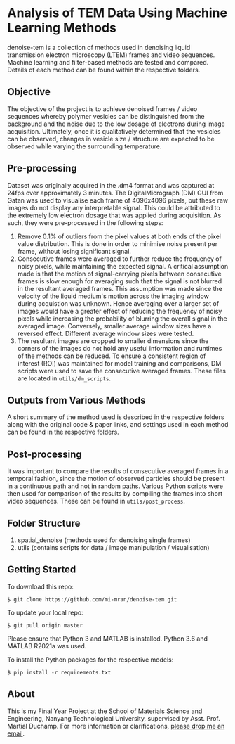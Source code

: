# Analysis of TEM Data Using Machine Learning Methods
denoise-tem is a collection of methods used in denoising liquid transmission electron microscopy (LTEM) frames and video sequences. Machine learning and filter-based methods are tested and compared. Details of each method can be found within the respective folders.

## Objective
The objective of the project is to achieve denoised frames / video sequences whereby polymer vesicles can be distinguished from the background and the noise due to the low dosage of electrons during image acquisition. Ultimately, once it is qualitatively determined that the vesicles can be observed, changes in vesicle size / structure are expected to be observed while varying the surrounding temperature.

## Pre-processing
Dataset was originally acquired in the .dm4 format and was captured at 24fps over approximately 3 minutes. The DigitalMicrograph (DM) GUI from Gatan was used to visualise each frame of 4096x4096 pixels, but these raw images do not display any interpretable signal. This could be attributed to the extremely low electron dosage that was applied during acquisition. As such, they were pre-processed in the following steps:

1. Remove 0.1% of outliers from the pixel values at both ends of the pixel value distribution. This is done in order to minimise noise present per frame, without losing significant signal.
2. Consecutive frames were averaged to further reduce the frequency of noisy pixels, while maintaining the expected signal. A critical assumption made is that the motion of signal-carrying pixels between consecutive frames is slow enough for averaging such that the signal is not blurred in the resultant averaged frames. This assumption was made since the velocity of the liquid medium's motion across the imaging window during acquistion was unknown. Hence averaging over a larger set of images would have a greater effect of reducing the frequency of noisy pixels while increasing the probability of blurring the overall signal in the averaged image. Conversely, smaller average window sizes have a reversed effect. Different average window sizes were tested.
3. The resultant images are cropped to smaller dimensions since the corners of the images do not hold any useful information and runtimes of the methods can be reduced. To ensure a consistent region of interest (ROI) was maintained for model training and comparisons, DM scripts were used to save the consecutive averaged frames. These files are located in `utils/dm_scripts`.

## Outputs from Various Methods
A short summary of the method used is described in the respective folders along with the original code & paper links, and settings used in each method can be found in the respective folders.

## Post-processing
It was important to compare the results of consecutive averaged frames in a temporal fashion, since the motion of observed particles should be present in a continuous path and not in random paths. Various Python scripts were then used for comparison of the results by compiling the frames into short video sequences. These can be found in `utils/post_process`. 

## Folder Structure
1. spatial_denoise (methods used for denoising single frames)
2. utils (contains scripts for data / image manipulation / visualisation)

## Getting Started
To download this repo:

```shell
$ git clone https://github.com/mi-mran/denoise-tem.git
```
To update your local repo:
```shell
$ git pull origin master
```

Please ensure that Python 3 and MATLAB is installed. Python 3.6 and MATLAB R2021a was used.

To install the Python packages for the respective models:

```shell
$ pip install -r requirements.txt
```

## About
This is my Final Year Project at the School of Materials Science and Engineering, Nanyang Technological University, supervised by Asst. Prof. Martial Duchamp. For more information or clarifications, [please drop me an email](mailto:mxk8778@mavs.uta.edu).
